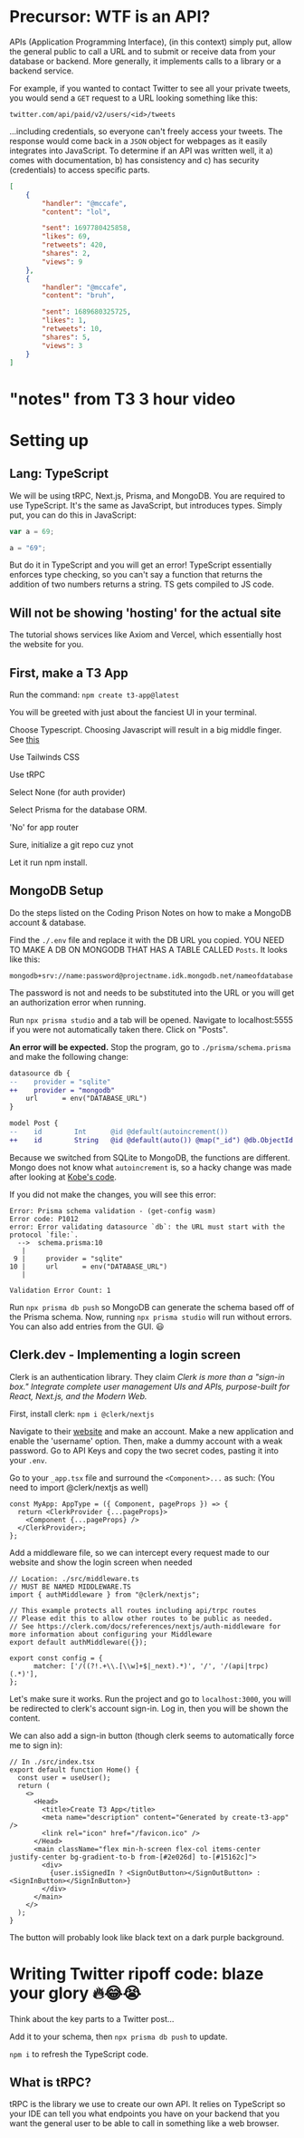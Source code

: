 # Precursor: WTF is an API?

APIs (Application Programming Interface), (in this context) simply put, allow the general public to call a URL and to submit or receive data from your database or backend. More generally, it implements calls to a library or a backend service.

For example, if you wanted to contact Twitter to see all your private tweets, you would send a `GET` request to a URL looking something like this:

```
twitter.com/api/paid/v2/users/<id>/tweets
```

...including credentials, so everyone can't freely access your tweets. The response would come back in a `JSON` object for webpages as it easily integrates into JavaScript. To determine if an API was written well, it a) comes with documentation, b) has consistency and c) has security (credentials) to access specific parts.

```json
[
    {
        "handler": "@mccafe",
        "content": "lol",

        "sent": 1697780425858,
        "likes": 69,
        "retweets": 420,
        "shares": 2,
        "views": 9
    },
    {
        "handler": "@mccafe",
        "content": "bruh",

        "sent": 1689680325725,
        "likes": 1,
        "retweets": 10,
        "shares": 5,
        "views": 3
    }
]
```

# "notes" from T3 3 hour video

# Setting up

## Lang: TypeScript

We will be using tRPC, Next.js, Prisma, and MongoDB. You are required to use TypeScript. It's the same as JavaScript, but introduces types. Simply put, you can do this in JavaScript:

```js
var a = 69;

a = "69";
```

But do it in TypeScript and you will get an error! TypeScript essentially enforces type checking, so you can't say a function that returns the addition of two numbers returns a string. TS gets compiled to JS code.

## Will not be showing 'hosting' for the actual site

The tutorial shows services like Axiom and Vercel, which essentially host the website for you.

## First, make a T3 App

Run the command: `npm create t3-app@latest`

You will be greeted with just about the fanciest UI in your terminal. 

Choose Typescript. Choosing Javascript will result in a big middle finger. See [this](https://github.com/t3-oss/create-t3-app/issues/117)

Use Tailwinds CSS

Use tRPC

Select None (for auth provider)

Select Prisma for the database ORM.

'No' for app router

Sure, initialize a git repo cuz ynot

Let it run npm install.

## MongoDB Setup

Do the steps listed on the Coding Prison Notes on how to make a MongoDB account & database.

Find the `./.env` file and replace it with the DB URL you copied. YOU NEED TO MAKE A DB ON MONGODB THAT HAS A TABLE CALLED `Posts`. It looks like this:

```
mongodb+srv://name:password@projectname.idk.mongodb.net/nameofdatabase
```

The password is not and needs to be substituted into the URL or you will get an authorization error when running.

Run `npx prisma studio` and a tab will be opened. Navigate to localhost:5555 if you were not automatically taken there. Click on "Posts".

**An error will be expected.** Stop the program, go to `./prisma/schema.prisma` and make the following change:

```diff
datasource db {
--    provider = "sqlite"
++    provider = "mongodb"
    url      = env("DATABASE_URL")
}

model Post {
--    id        Int      @id @default(autoincrement())
++    id        String   @id @default(auto()) @map("_id") @db.ObjectId
```

Because we switched from SQLite to MongoDB, the functions are different. Mongo does not know what `autoincrement` is, so a hacky change was made after looking at [Kobe's code](https://github.com/KobeUyeda/React-t3-trpc/blob/main/trpctest/prisma/schema.prisma).

If you did not make the changes, you will see this error:

```log
Error: Prisma schema validation - (get-config wasm)
Error code: P1012
error: Error validating datasource `db`: the URL must start with the protocol `file:`.
  -->  schema.prisma:10
   | 
 9 |     provider = "sqlite"
10 |     url      = env("DATABASE_URL")
   | 

Validation Error Count: 1
```

Run `npx prisma db push` so MongoDB can generate the schema based off of the Prisma schema. Now, running `npx prisma studio` will run without errors. You can also add entries from the GUI. 😃

## Clerk.dev - Implementing a login screen

Clerk is an authentication library. They claim *Clerk is more than a "sign-in box." Integrate complete user management UIs and APIs, purpose-built for React, Next.js, and the Modern Web.*

First, install clerk: `npm i @clerk/nextjs`

Navigate to their [website](https://clerk.dev) and make an account. Make a new application and enable the 'username' option. Then, make a dummy account with a weak password. Go to API Keys and copy the two secret codes, pasting it into your `.env`.

Go to your `_app.tsx` file and surround the `<Component>...` as such: (You need to import @clerk/nextjs as well)

```tsx
const MyApp: AppType = ({ Component, pageProps }) => {
  return <ClerkProvider {...pageProps}>
    <Component {...pageProps} />
  </ClerkProvider>;
};
```

Add a middleware file, so we can intercept every request made to our website and show the login screen when needed

```tsx
// Location: ./src/middleware.ts
// MUST BE NAMED MIDDLEWARE.TS
import { authMiddleware } from "@clerk/nextjs";
 
// This example protects all routes including api/trpc routes
// Please edit this to allow other routes to be public as needed.
// See https://clerk.com/docs/references/nextjs/auth-middleware for more information about configuring your Middleware
export default authMiddleware({});
 
export const config = {
      matcher: ['/((?!.+\\.[\\w]+$|_next).*)', '/', '/(api|trpc)(.*)'],
};
```

Let's make sure it works. Run the project and go to `localhost:3000`, you will be redirected to clerk's account sign-in. Log in, then you will be shown the content.

We can also add a sign-in button (though clerk seems to automatically force me to sign in):

```tsx
// In ./src/index.tsx
export default function Home() {
  const user = useUser();
  return (
    <>
      <Head>
        <title>Create T3 App</title>
        <meta name="description" content="Generated by create-t3-app" />
        <link rel="icon" href="/favicon.ico" />
      </Head>
      <main className="flex min-h-screen flex-col items-center justify-center bg-gradient-to-b from-[#2e026d] to-[#15162c]">
        <div>
          {user.isSignedIn ? <SignOutButton></SignOutButton> : <SignInButton></SignInButton>}
        </div>
      </main>
    </>
  );
}
```

The button will probably look like black text on a dark purple background.

# Writing Twitter ripoff code: blaze your glory 🔥😂😭

Think about the key parts to a Twitter post...

Add it to your schema, then `npx prisma db push` to update.

`npm i` to refresh the TypeScript code.

## What is tRPC?

tRPC is the library we use to create our own API. It relies on TypeScript so your IDE can tell you what endpoints you have on your backend that you want the general user to be able to call in something like a web browser.